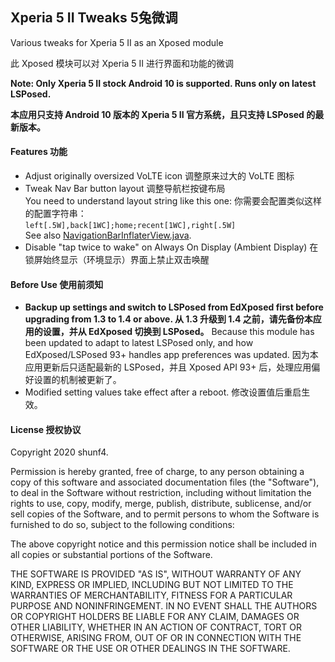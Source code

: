 ## Xperia 5 II Tweaks  5兔微调

Various tweaks for Xperia 5 II as an Xposed module

此 Xposed 模块可以对 Xperia 5 II 进行界面和功能的微调

**Note: Only Xperia 5 II stock Android 10 is supported. Runs only on latest LSPosed.**

**本应用只支持 Android 10 版本的 Xperia 5 II 官方系统，且只支持 LSPosed 的最新版本。**

#### Features 功能

- Adjust originally oversized VoLTE icon 调整原来过大的 VoLTE 图标
- Tweak Nav Bar button layout 调整导航栏按键布局  
    You need to understand layout string like this one: 你需要会配置类似这样的配置字符串：  
    `left[.5W],back[1WC];home;recent[1WC],right[.5W]`  
    See also [NavigationBarInflaterView.java](https://github.com/aosp-mirror/platform_frameworks_base/blob/c5d02da0f6553a00da6b0d833b67d3bbe87341e0/packages/SystemUI/src/com/android/systemui/statusbar/phone/NavigationBarInflaterView.java).
- Disable "tap twice to wake" on Always On Display (Ambient Display) 在锁屏始终显示（环境显示）界面上禁止双击唤醒

#### Before Use 使用前须知

- **Backup up settings and switch to LSPosed from EdXposed first before upgrading from 1.3 to 1.4 or above. 从 1.3 升级到 1.4 之前，请先备份本应用的设置，并从 EdXposed 切换到 LSPosed。**
  Because this module has been updated to adapt to latest LSPosed only, and how EdXposed/LSPosed 93+ handles app preferences was updated. 因为本应用更新后只适配最新的 LSPosed，并且 Xposed API 93+ 后，处理应用偏好设置的机制被更新了。
- Modified setting values take effect after a reboot. 修改设置值后重启生效。

#### License 授权协议

Copyright 2020 shunf4.

Permission is hereby granted, free of charge, to any person obtaining a copy of this software and associated documentation files (the "Software"), to deal in the Software without restriction, including without limitation the rights to use, copy, modify, merge, publish, distribute, sublicense, and/or sell copies of the Software, and to permit persons to whom the Software is furnished to do so, subject to the following conditions:

The above copyright notice and this permission notice shall be included in all copies or substantial portions of the Software.

THE SOFTWARE IS PROVIDED "AS IS", WITHOUT WARRANTY OF ANY KIND, EXPRESS OR IMPLIED, INCLUDING BUT NOT LIMITED TO THE WARRANTIES OF MERCHANTABILITY, FITNESS FOR A PARTICULAR PURPOSE AND NONINFRINGEMENT. IN NO EVENT SHALL THE AUTHORS OR COPYRIGHT HOLDERS BE LIABLE FOR ANY CLAIM, DAMAGES OR OTHER LIABILITY, WHETHER IN AN ACTION OF CONTRACT, TORT OR OTHERWISE, ARISING FROM, OUT OF OR IN CONNECTION WITH THE SOFTWARE OR THE USE OR OTHER DEALINGS IN THE SOFTWARE.
